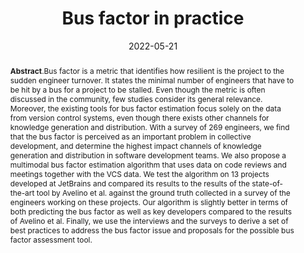 ---
title: "Bus factor in practice"
authors: '<i>Elgun Jabrayilzade, <b>Mikhail Evtikhiev</b>, Eray Tuzun, and Vladimir Kovalenko</i>'
collection: publications
permalink: /publications/2022-05-21-bus
date: 2022-05-21
venue: "proceedings of <b>ICSE'22</b>"
level: 'A*'
paperurl: 'https://doi.org/10.1145/3510457.3513082'
pdf: 'https://dl.acm.org/doi/pdf/10.1145/3510457.3513082'
counter_id: 'C2'
abstract: "<p><b>Abstract</b>.Bus factor is a metric that identifies how resilient is the project to
the sudden engineer turnover. It states the minimal number of engineers that have to be hit by a bus for a project to be stalled. Even
though the metric is often discussed in the community, few studies consider its general relevance. Moreover, the existing tools for
bus factor estimation focus solely on the data from version control
systems, even though there exists other channels for knowledge
generation and distribution. With a survey of 269 engineers, we
find that the bus factor is perceived as an important problem in
collective development, and determine the highest impact channels
of knowledge generation and distribution in software development
teams. We also propose a multimodal bus factor estimation algorithm that uses data on code reviews and meetings together with
the VCS data. We test the algorithm on 13 projects developed at
JetBrains and compared its results to the results of the state-of-the-art tool by Avelino et al. against the ground truth collected in a
survey of the engineers working on these projects. Our algorithm is
slightly better in terms of both predicting the bus factor as well as
key developers compared to the results of Avelino et al. Finally, we
use the interviews and the surveys to derive a set of best practices
to address the bus factor issue and proposals for the possible bus
factor assessment tool.</p>"
---